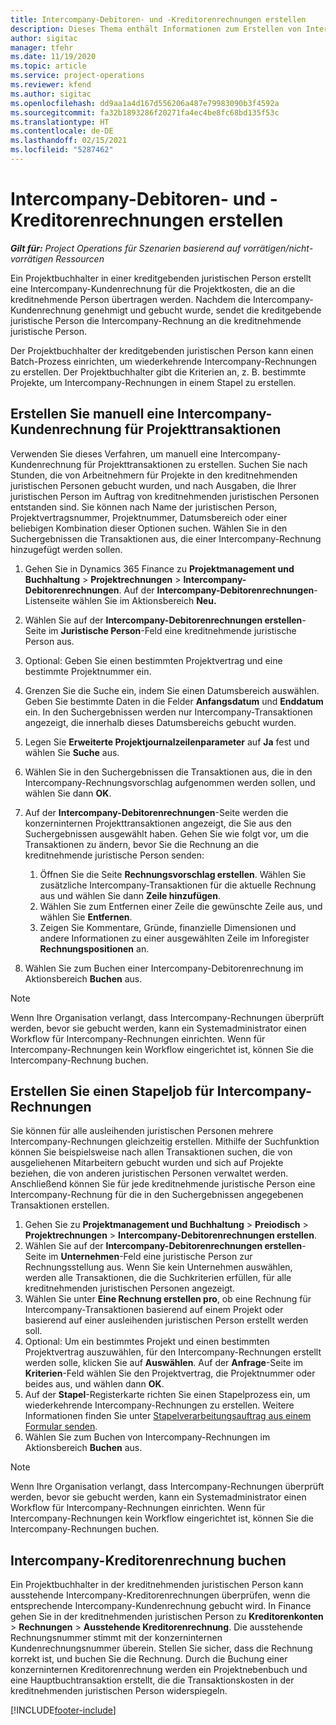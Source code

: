 ```yaml
---
title: Intercompany-Debitoren- und -Kreditorenrechnungen erstellen
description: Dieses Thema enthält Informationen zum Erstellen von Intercompany-Debitoren- und -Kreditorenrechnungen.
author: sigitac
manager: tfehr
ms.date: 11/19/2020
ms.topic: article
ms.service: project-operations
ms.reviewer: kfend
ms.author: sigitac
ms.openlocfilehash: dd9aa1a4d167d556206a487e79983090b3f4592a
ms.sourcegitcommit: fa32b1893286f20271fa4ec4be8fc68bd135f53c
ms.translationtype: HT
ms.contentlocale: de-DE
ms.lasthandoff: 02/15/2021
ms.locfileid: "5287462"
---
```

# <a name="create-intercompany-customer-and-vendor-invoices"></a>Intercompany-Debitoren- und -Kreditorenrechnungen erstellen

_**Gilt für:** Project Operations für Szenarien basierend auf vorrätigen/nicht-vorrätigen Ressourcen_

Ein Projektbuchhalter in einer kreditgebenden juristischen Person erstellt eine Intercompany-Kundenrechnung für die Projektkosten, die an die kreditnehmende Person übertragen werden. Nachdem die Intercompany-Kundenrechnung genehmigt und gebucht wurde, sendet die kreditgebende juristische Person die Intercompany-Rechnung an die kreditnehmende juristische Person.

Der Projektbuchhalter der kreditgebenden juristischen Person kann einen Batch-Prozess einrichten, um wiederkehrende Intercompany-Rechnungen zu erstellen. Der Projektbuchhalter gibt die Kriterien an, z. B. bestimmte Projekte, um Intercompany-Rechnungen in einem Stapel zu erstellen.

## <a name="manually-create-an-intercompany-customer-invoice-for-project-transactions"></a>Erstellen Sie manuell eine Intercompany-Kundenrechnung für Projekttransaktionen 

Verwenden Sie dieses Verfahren, um manuell eine Intercompany-Kundenrechnung für Projekttransaktionen zu erstellen. Suchen Sie nach Stunden, die von Arbeitnehmern für Projekte in den kreditnehmenden juristischen Personen gebucht wurden, und nach Ausgaben, die Ihrer juristischen Person im Auftrag von kreditnehmenden juristischen Personen entstanden sind. Sie können nach Name der juristischen Person, Projektvertragsnummer, Projektnummer, Datumsbereich oder einer beliebigen Kombination dieser Optionen suchen. Wählen Sie in den Suchergebnissen die Transaktionen aus, die einer Intercompany-Rechnung hinzugefügt werden sollen.

1. Gehen Sie in Dynamics 365 Finance zu **Projektmanagement und Buchhaltung** > **Projektrechnungen** > **Intercompany-Debitorenrechnungen**. Auf der **Intercompany-Debitorenrechnungen**-Listenseite wählen Sie im Aktionsbereich **Neu.**
2. Wählen Sie auf der **Intercompany-Debitorenrechnungen erstellen**-Seite im **Juristische Person**-Feld eine kreditnehmende juristische Person aus.
3. Optional: Geben Sie einen bestimmten Projektvertrag und eine bestimmte Projektnummer ein.
4. Grenzen Sie die Suche ein, indem Sie einen Datumsbereich auswählen. Geben Sie bestimmte Daten in die Felder **Anfangsdatum** und **Enddatum** ein. In den Suchergebnissen werden nur Intercompany-Transaktionen angezeigt, die innerhalb dieses Datumsbereichs gebucht wurden.
5. Legen Sie **Erweiterte Projektjournalzeilenparameter** auf **Ja** fest und wählen Sie **Suche** aus.
6. Wählen Sie in den Suchergebnissen die Transaktionen aus, die in den Intercompany-Rechnungsvorschlag aufgenommen werden sollen, und wählen Sie dann **OK**.
7. Auf der **Intercompany-Debitorenrechnungen**-Seite werden die konzerninternen Projekttransaktionen angezeigt, die Sie aus den Suchergebnissen ausgewählt haben. Gehen Sie wie folgt vor, um die Transaktionen zu ändern, bevor Sie die Rechnung an die kreditnehmende juristische Person senden:
  
    1. Öffnen Sie die Seite **Rechnungsvorschlag erstellen**. Wählen Sie zusätzliche Intercompany-Transaktionen für die aktuelle Rechnung aus und wählen Sie dann **Zeile hinzufügen**.
    2. Wählen Sie zum Entfernen einer Zeile die gewünschte Zeile aus, und wählen Sie **Entfernen**.
    3. Zeigen Sie Kommentare, Gründe, finanzielle Dimensionen und andere Informationen zu einer ausgewählten Zeile im Inforegister **Rechnungspositionen** an.
    
8. Wählen Sie zum Buchen einer Intercompany-Debitorenrechnung im Aktionsbereich **Buchen** aus.

> [!NOTE]
> Wenn Ihre Organisation verlangt, dass Intercompany-Rechnungen überprüft werden, bevor sie gebucht werden, kann ein Systemadministrator einen Workflow für Intercompany-Rechnungen einrichten. Wenn für Intercompany-Rechnungen kein Workflow eingerichtet ist, können Sie die Intercompany-Rechnung buchen.

## <a name="create-a-batch-job-for-intercompany-invoices"></a>Erstellen Sie einen Stapeljob für Intercompany-Rechnungen

Sie können für alle ausleihenden juristischen Personen mehrere Intercompany-Rechnungen gleichzeitig erstellen. Mithilfe der Suchfunktion können Sie beispielsweise nach allen Transaktionen suchen, die von ausgeliehenen Mitarbeitern gebucht wurden und sich auf Projekte beziehen, die von anderen juristischen Personen verwaltet werden. Anschließend können Sie für jede kreditnehmende juristische Person eine Intercompany-Rechnung für die in den Suchergebnissen angegebenen Transaktionen erstellen.

1. Gehen Sie zu **Projektmanagement und Buchhaltung** > **Preiodisch** > **Projektrechnungen** > **Intercompany-Debitorenrechnungen erstellen**.
2. Wählen Sie auf der **Intercompany-Debitorenrechnungen erstellen**-Seite im **Unternehmen**-Feld eine juristische Person zur Rechnungsstellung aus. Wenn Sie kein Unternehmen auswählen, werden alle Transaktionen, die die Suchkriterien erfüllen, für alle kreditnehmenden juristischen Personen angezeigt.
3. Wählen Sie unter **Eine Rechnung erstellen pro**, ob eine Rechnung für Intercompany-Transaktionen basierend auf einem Projekt oder basierend auf einer ausleihenden juristischen Person erstellt werden soll.
4. Optional: Um ein bestimmtes Projekt und einen bestimmten Projektvertrag auszuwählen, für den Intercompany-Rechnungen erstellt werden solle, klicken Sie auf **Auswählen**. Auf der **Anfrage**-Seite im **Kriterien**-Feld wählen Sie den Projektvertrag, die Projektnummer oder beides aus, und wählen dann **OK**.
5. Auf der **Stapel**-Registerkarte richten Sie einen Stapelprozess ein, um wiederkehrende Intercompany-Rechnungen zu erstellen. Weitere Informationen finden Sie unter [Stapelverarbeitungsauftrag aus einem Formular senden](https://docs.microsoft.com/dynamicsax-2012/appuser-itpro/submit-a-batch-processing-job-from-a-form).
6. Wählen Sie zum Buchen von Intercompany-Rechnungen im Aktionsbereich **Buchen** aus.

> [!NOTE]
> Wenn Ihre Organisation verlangt, dass Intercompany-Rechnungen überprüft werden, bevor sie gebucht werden, kann ein Systemadministrator einen Workflow für Intercompany-Rechnungen einrichten. Wenn für Intercompany-Rechnungen kein Workflow eingerichtet ist, können Sie die Intercompany-Rechnungen buchen.

## <a name="post-the-intercompany-vendor-invoice"></a>Intercompany-Kreditorenrechnung buchen

Ein Projektbuchhalter in der kreditnehmenden juristischen Person kann ausstehende Intercompany-Kreditorenrechnungen überprüfen, wenn die entsprechende Intercompany-Kundenrechnung gebucht wird. In Finance gehen Sie in der kreditnehmenden juristischen Person zu **Kreditorenkonten** > **Rechnungen** > **Ausstehende Kreditorenrechnung**. Die ausstehende Rechnungsnummer stimmt mit der konzerninternen Kundenrechnungsnummer überein. Stellen Sie sicher, dass die Rechnung korrekt ist, und buchen Sie die Rechnung. Durch die Buchung einer konzerninternen Kreditorenrechnung werden ein Projektnebenbuch und eine Hauptbuchtransaktion erstellt, die die Transaktionskosten in der kreditnehmenden juristischen Person widerspiegeln.


[!INCLUDE[footer-include](../includes/footer-banner.md)]